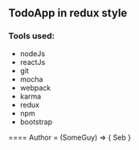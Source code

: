 ## TodoApp in redux style

### Tools used: 
+ nodeJs												
+ reactJs
+ git														
+ mocha
+ webpack 											
+ karma
+ redux												
+ npm
+ bootstrap 

====
Author = (SomeGuy) => { Seb }